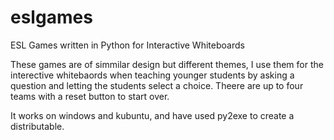 # eslgames
ESL Games written in Python for Interactive Whiteboards

These games are of simmilar design but different themes, I use them for the interective whitebaords when teaching 
younger students by asking a question and letting the students select a choice. Theere are up to four teams with
a reset button to start over. 

It works on windows and kubuntu, and have used py2exe to create a distributable. 
